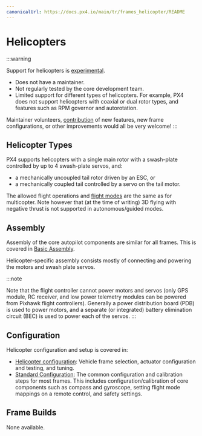 ```yaml
---
canonicalUrl: https://docs.px4.io/main/tr/frames_helicopter/README
---
```


# Helicopters

:::warning

Support for helicopters is [experimental](../airframes/README.md#experimental-vehicles).

- Does not have a maintainer.
- Not regularly tested by the core development team.
- Limited support for different types of helicopters. For example, PX4 does not support helicopters with coaxial or dual rotor types, and features such as RPM governor and autorotation.

Maintainer volunteers, [contribution](../contribute/README.md) of new features, new frame configurations, or other improvements would all be very welcome! :::

<!-- image here please of PX4 helicopter -->

## Helicopter Types

PX4 supports helicopters with a single main rotor with a swash-plate controlled by up to 4 swash-plate servos, and:

- a mechanically uncoupled tail rotor driven by an ESC, or
- a mechanically coupled tail controlled by a servo on the tail motor.

The allowed flight operations and [flight modes](../getting_started/flight_modes.md#multicopter-helicopter) are the same as for multicopter. Note however that (at the time of writing) 3D flying with negative thrust is not supported in autonomous/guided modes.

## Assembly

Assembly of the core autopilot components are similar for all frames. This is covered in [Basic Assembly](../assembly/README.md).

Helicopter-specific assembly consists mostly of connecting and powering the motors and swash plate servos.

:::note

Note that the flight controller cannot power motors and servos (only GPS module, RC receiver, and low power telemetry modules can be powered from Pixhawk flight controllers). Generally a power distribution board (PDB) is used to power motors, and a separate (or integrated) battery elimination circuit (BEC) is used to power each of the servos.
:::


## Configuration

Helicopter configuration and setup is covered in:

- [Helicopter configuration](../config_heli/README.md): Vehicle frame selection, actuator configuration and testing, and tuning.
- [Standard Configuration](../config/README.md): The common configuration and calibration steps for most frames. This includes configuration/calibration of core components such as compass and gyroscope, setting flight mode mappings on a remote control, and safety settings.

## Frame Builds

None available.

